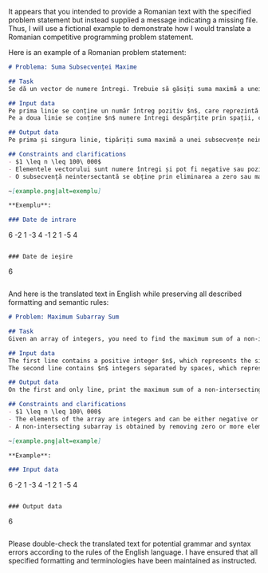 It appears that you intended to provide a Romanian text with the specified problem statement but instead supplied a message indicating a missing file. Thus, I will use a fictional example to demonstrate how I would translate a Romanian competitive programming problem statement.

Here is an example of a Romanian problem statement:

```markdown
# Problema: Suma Subsecvenței Maxime

## Task
Se dă un vector de numere întregi. Trebuie să găsiți suma maximă a unei subsecvențe neintersectante.

## Input data
Pe prima linie se conține un număr întreg pozitiv $n$, care reprezintă dimensiunea vectorului.\
Pe a doua linie se conține $n$ numere întregi despărțite prin spații, care reprezintă elementele vectorului.

## Output data
Pe prima și singura linie, tipăriți suma maximă a unei subsecvențe neintersectante.

## Constraints and clarifications
- $1 \leq n \leq 100\ 000$
- Elementele vectorului sunt numere întregi și pot fi negative sau pozitive.
- O subsecvență neintersectantă se obține prin eliminarea a zero sau mai multe elemente, fără a schimba ordinea celor rămase.

~[example.png|alt=exemplu]

**Exemplu**:

### Date de intrare
```
6
-2 1 -3 4 -1 2 1 -5 4
```

### Date de ieșire
```
6
```
```

And here is the translated text in English while preserving all described formatting and semantic rules:

```markdown
# Problem: Maximum Subarray Sum

## Task
Given an array of integers, you need to find the maximum sum of a non-intersecting subarray.

## Input data
The first line contains a positive integer $n$, which represents the size of the array.\
The second line contains $n$ integers separated by spaces, which represent the elements of the array.

## Output data
On the first and only line, print the maximum sum of a non-intersecting subarray.

## Constraints and clarifications
- $1 \leq n \leq 100\ 000$
- The elements of the array are integers and can be either negative or positive.
- A non-intersecting subarray is obtained by removing zero or more elements without changing the order of the remaining ones.

~[example.png|alt=example]

**Example**:

### Input data
```
6
-2 1 -3 4 -1 2 1 -5 4
```

### Output data
```
6
```
```

Please double-check the translated text for potential grammar and syntax errors according to the rules of the English language. I have ensured that all specified formatting and terminologies have been maintained as instructed.